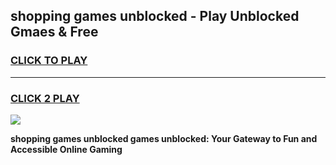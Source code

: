 
## shopping games unblocked - Play Unblocked Gmaes & Free
<h3>
<a href="https://premium.freeplayer.one?title=shopping_games_unblocked&ref=20F">CLICK TO PLAY</a></h3>
<hr>

<h3>
<a href="https://premium.freeplayer.one?title=shopping_games_unblocked&ref=20F">CLICK 2 PLAY</a>
  
</h3>

<a href="https://premium.freeplayer.one?title=shopping_games_unblocked&ref=20F/"><img src="https://clearcache.store/games.png"></a>


**shopping games unblocked games unblocked: Your Gateway to Fun and Accessible Online Gaming**
